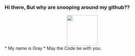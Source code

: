 ### Hi there, But why are snooping around my github??

<div id="header" align="center">
  <img src="https://media.giphy.com/media/M9gbBd9nbDrOTu1Mqx/giphy.gif" width="100"/>
</div>
* My name is Gray
* May the Code be with you.
